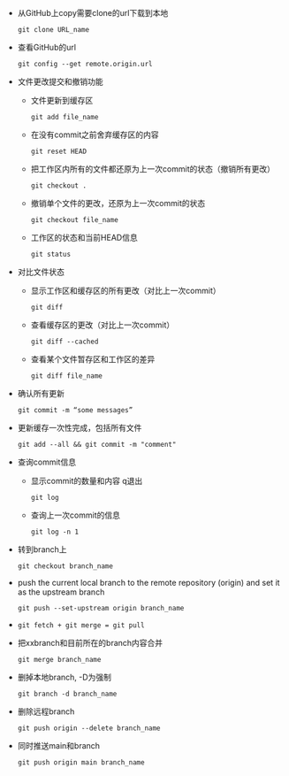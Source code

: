 - 从GitHub上copy需要clone的url下载到本地
  ```
  git clone URL_name
  ```
- 查看GitHub的url
  ```
  git config --get remote.origin.url
  ```
- 文件更改提交和撤销功能
  - 文件更新到缓存区
    ```
    git add file_name
    ```
  - 在没有commit之前舍弃缓存区的内容
    ```
    git reset HEAD
    ```  
  - 把工作区内所有的文件都还原为上一次commit的状态（撤销所有更改）
    ```
    git checkout .
    ```  
  - 撤销单个文件的更改，还原为上一次commit的状态
    ``` 
    git checkout file_name
    ```  
  - 工作区的状态和当前HEAD信息
    ```
    git status
    ```  
- 对比文件状态
  - 显示工作区和缓存区的所有更改（对比上一次commit）
    ```
    git diff
    ```
  - 查看缓存区的更改（对比上一次commit）
    ```
    git diff --cached
    ```
  - 查看某个文件暂存区和工作区的差异
    ```
    git diff file_name
    ```



- 确认所有更新
  ```
  git commit -m “some messages”
  ```
- 更新缓存一次性完成，包括所有文件
  ```
  git add --all && git commit -m "comment"
  ```
- 查询commit信息
    - 显示commit的数量和内容 q退出
      ```
      git log
      ```
    - 查询上一次commit的信息
      ```
      git log -n 1
      ```  
- 转到branch上
  ```
  git checkout branch_name
  ```
- push the current local branch to the remote repository (origin) and set it as the upstream branch
  ```
  git push --set-upstream origin branch_name
  ```
- 
  ```
  git fetch + git merge = git pull
  ```
- 把xxbranch和目前所在的branch内容合并
  ```
  git merge branch_name
  ```

- 删掉本地branch, -D为强制
  ```
  git branch -d branch_name
  ```
- 删除远程branch
  ```
  git push origin --delete branch_name
  ```
- 同时推送main和branch
  ```
  git push origin main branch_name
  ```

